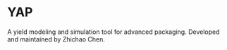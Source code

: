 # YAP
A yield modeling and simulation tool for advanced packaging. Developed and maintained by Zhichao Chen.

